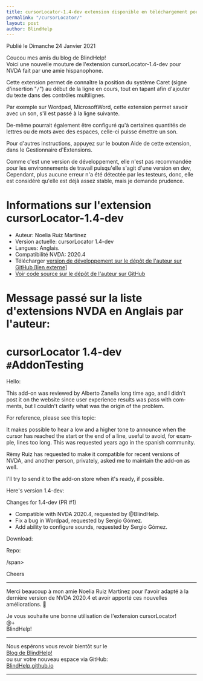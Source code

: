 ```yaml
---
title: cursorLocator-1.4-dev extension disponible en téléchargement pour NVDA
permalink: "/cursorLocator/"
layout: post
author: BlindHelp
---
```


<footer>Publié le Dimanche 24 Janvier 2021</footer>


Coucou mes amis du blog de BlindHelp!    
Voici une nouvelle mouture de l'extension cursorLocator-1.4-dev pour NVDA fait  par une amie hispanophone.    

Cette extension permet de connaître la position du système Caret (signe d'insertion "`/`") au début de la ligne en cours, tout en tapant afin d'ajouter du texte dans des contrôles multilignes.    

Par exemple sur Wordpad, MicrosoftWord, cette extension permet savoir avec un son, s'il est passé à la ligne suivante.    

De-même pourrait également être configuré qu'à certaines quantités de lettres ou de mots avec des espaces, celle-ci puisse émettre un son.    

Pour d'autres instructions, appuyez sur le bouton Aide de cette extension, dans le Gestionnaire d'Extensions.    

Comme c'est une version de développement, elle n'est pas recommandée pour les environnements de travail puisqu'elle s'agit d'une version en dev, Cependant, plus aucune erreur n'a été détectée par les testeurs, donc, elle est considéré qu'elle est déjà assez stable, mais je demande prudence.    

# Informations sur l'extension  cursorLocator-1.4-dev #

* Auteur: <span lang="es">Noelia Ruiz Martínez</span>
* Version actuelle: cursorLocator 1.4-dev 
* Langues: Anglais.
* Compatibilité NVDA: 2020.4
* Télécharger [version de développement sur le dépôt de l'auteur sur GitHub [lien externe]](https://github.com/nvdaes/cursorLocator/releases/download/1.4-dev/cursorLocator-1.4-dev.nvda-addon)
* [Voir code source sur le dépôt de l'auteur sur GitHub](https://github.com/nvdaes/cursorLocator)

# Message passé sur la liste d'extensions NVDA en Anglais par l'auteur: #

# cursorLocator 1.4-dev `#`AddonTesting #

<span lang="en">Hello:</span>

<span lang="en">This add-on was reviewed by Alberto Zanella long time ago, and I didn't post it on the website since user experience results was pass with comments, but I couldn't clarify what was the origin of the problem.</span>

<span lang="en">For reference, please see this topic:</span>

<span lang="en">
<https://nvda-addons.groups.io/g/nvda-addons/topic/6214846>
</span>

<span lang="en">It makes possible to hear a low and a higher tone to announce when the cursor has reached the start or the end of a line, useful to avoid, for example, lines too long. This was requested years ago in the spanish community.</span>

<span lang="en">Rèmy Ruiz has requested to make it compatible for recent versions of NVDA, and another person, privately,  asked me to maintain the add-on as well.</span>

<span lang="en">I'll try to send it to the add-on store when it's ready, if possible.</span>

<span lang="en">Here's version 1.4-dev:</span>

<span lang="en">Changes for 1.4-dev (PR #1)</span>

* <span lang="en">Compatible with NVDA 2020.4, requested by @BlindHelp.</span>
* <span lang="en">Fix a bug in Wordpad, requested by Sergio Gómez.</span>
* <span lang="en">Add ability to configure sounds, requested by Sergio Gómez.</span>

<span lang="en">Download:</span>

<span lang="en">
<https://github.com/nvdaes/cursorLocator/releases/download/1.4-dev/cursorLocator-1.4-dev.nvda-addon>
</span>

<span lang="en">Repo:</span>

<span lang="en">
<https://github.com/nvdaes/cursorLocator>
/span>

<span lang="en">Cheers</span>

----

Merci beaucoup à mon amie <span lang="es">Noelia Ruiz Martínez</span> pour l'avoir adapté à la dernière version de NVDA 2020.4 et avoir apporté ces nouvelles améliorations. 🤗    

Je vous souhaite une bonne utilisation de l'extension cursorLocator!    
@+    
BlindHelp!    

---

Nous espérons vous revoir bientôt sur le      
[Blog de BlindHelp!](http://blindhelp.blogspot.fr/)                    
ou sur  votre nouveau espace via GitHub:                     
[BlindHelp.github.io](https://blindhelp.github.io)                    

---